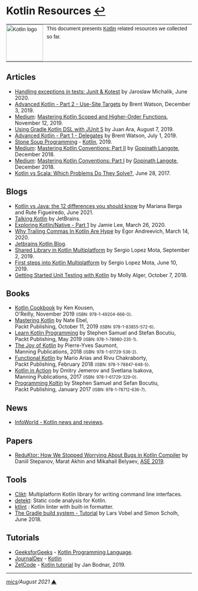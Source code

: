# <span id="top">Kotlin Resources</span> <span style="size:30%;"><a href="README.md">↩</a></span>

<table style="font-family:Helvetica,Arial;font-size:14px;line-height:1.6;">
  <tr>
  <td style="border:0;padding:0 10px 0 0;min-width:25%;"><a href="https://kotlinlang.org/" rel="external"><img src="https://kotlinlang.org/assets/images/open-graph/kotlin_250x250.png" width="100" alt="Kotlin logo"/></a></td>
  <td style="border:0;padding:0;vertical-align:text-top;">This document presents <a href="https://kotlinlang.org/" rel="external">Kotlin</a> related resources we collected so far.
  </td>
  </tr>
</table>

## <span id="articles">Articles</span>

- [Handling exceptions in tests: Junit & Kotest][article_junit] by Jaroslaw Michalik, June 2020.
- [Advanced Kotlin - Part 2 - Use-Site Targets](https://americanexpress.io/advanced-kotlin-use-site-targets/) by Brent Watson, December 3, 2019.
- [Medium]: [Mastering Kotlin Scoped and Higher-Order Functions](https://blog.kotlin-academy.com/mastering-kotlin-scoped-and-higher-order-functions-23e2dd34d660), November 12, 2019.
- [Using Gradle Kotlin DSL with JUnit 5](https://technology.lastminute.com/junit5-kotlin-and-gradle-dsl/) by Juan Ara, August 7, 2019.
- [Advanced Kotlin - Part 1 - Delegates](https://americanexpress.io/advanced-kotlin-delegates/) by Brent Watson, July 1, 2019.
- [Stone Soup Programming](https://stonesoupprogramming.com/) - [Kotlin](https://stonesoupprogramming.com/category/kotlin/), 2019.
- [Medium]: [Mastering Kotlin Conventions: Part II](https://medium.com/insiden26/mastering-kotlin-conventions-get-set-in-rangeto-part-ii-6b0cce3fbe16) by [Gopinath Langote](https://medium.com/@gopinathlangote), December 2018.
- [Medium]: [Mastering Kotlin Conventions: Part I](https://medium.com/insiden26/mastering-kotlin-conventions-plus-minus-compareto-inc-dec-times-div-part-i-1a34b20aaf4) by [Gopinath Langote](https://medium.com/@gopinathlangote), December 2018.
- [Kotlin vs Scala: Which Problems Do They Solve?][article_kotlin_scala], June 28, 2017.

## <span id="blogs">Blogs</span>

- [Kotlin vs Java: the 12 differences you should know][blog_berga] by Mariana Berga and Rute Figueiredo, June 2021.
- [Talking Kotlin](https://talkingkotlin.com/) by JetBrains.
- [Exploring Kotlin/Native - Part 1][blog_exploring] by Jamie Lee, March 26, 2020.
- [Why Trailing Commas In Kotlin Are Hype](https://blog.egorand.me/why-trailing-commas-in-kotlin-are-hype/) by Egor Andreevich, March 14, 2020.
- [Jetbrains Kotlin Blog](https://blog.jetbrains.com/kotlin/).
- [Shared Library in Kotlin Multiplatform](https://blog.karumi.com/shared-library-in-kotlin-multiplatform/) by Sergio Lopez Mota, September 2, 2019.
- [First steps into Kotlin Multiplatform](https://blog.karumi.com/first-steps-into-kotlin-multiplatform/) by Sergio Lopez Mota, June 10, 2019.
- [Getting Started Unit Testing with Kotlin](https://spin.atomicobject.com/2018/10/07/kotlin-unit-testing/) by Molly Alger, October 7, 2018.

## <span id="books">Books</span>

- [Kotlin Cookbook][book_kotlin_cookbook] by Ken Kousen,<br/>O'Reilly, November 2019 <span style="font-size:80%;">(ISBN: 978-1-49204-666-0)</span>.
- [Mastering Kotlin](https://www.packtpub.com/application-development/mastering-kotlin) by Nate Ebel,<br/>
  Packt Publishing, October 11, 2019 <span style="font-size:80%;">(ISBN: 978-1-83855-572-6)</span>.
- [Learn Kotlin Programming][book_kotlin_programming] by Stephen Samuel and Stefan Bocutiu, <br/>Packt Publishing, May 2019 <span style="font-size:80%;">(ISBN: 978-1-78980-235-1)</span>.
- [The Joy of Kotlin][book_joy_kotlin] by Pierre-Yves Saumont,<br/>Manning Publications, 2018 <span style="font-size:80%;">(ISBN: 978-1-61729-536-2)</span>.
- [Functional Kotlin](book_functional_kotlin) by Mario Arias and Rivu Chakraborty,<br/>Packt Publishing, February 2018 <span style="font-size:80%;">(ISBN: 978-1-78847-648-5)</span>.
- [Kotlin in Action][book_kotlin_in_action] by Dmitry Jemerov and Svetlana Isakova,<br/>Manning Publications, 2017 <span style="font-size:80%;">(ISBN: 978-1-61729-329-0)</span>.
- [Programming Koltin][book_programming_kotlin] by Stephen Samuel and Sefan Bocutiu,<br/>Packt Publishing, January 2017 <span style="font-size:80%;">(ISBN: 978-1-78712-636-7)</span>.

## <span id="news">News</span>

- [InfoWorld - Kotlin news and reviews](https://www.infoworld.com/category/kotlin/).

## <span id="papers">Papers</span>

- [ReduKtor: How We Stopped Worrying About Bugs in Kotlin Compiler][paper_stepanov] by Daniil Stepanov, Marat Akhin and Mikahail Belyaev, [ASE 2019](https://2019.ase-conferences.org/).

## <span id="tools">Tools</span>

- [Clikt][clikt_home]: Multiplatform Kotlin library for writing command line interfaces.
- [detekt][detekt_home]: Static code analysis for Kotlin.
- [ktlint] : Kotlin linter with built-in formatter.
- [The Gradle build system - Tutorial][tool_vogella] by Lars Vobel and Simon Scholh, June 2018.

## <span id="tutorials">Tutorials</span>

- [GeeksforGeeks](https://www.geeksforgeeks.org/) - [Kotlin Programming Language](https://www.geeksforgeeks.org/kotlin-programming-language/).
- [JournalDev](https://www.journaldev.com/) - [Kotlin][tuto_journaldev]
- [ZetCode](http://zetcode.com/) - [Kotlin tutorial](http://zetcode.com/all/#kotlin) by Jan Bodnar, 2019.

***

*[mics](https://lampwww.epfl.ch/~michelou/)/August 2021* [**&#9650;**](#top)
<span id="bottom">&nbsp;</span>

<!-- link refs -->

[article_junit]: https://kotlintesting.com/handling-exceptions-in-tests/
[article_kotlin_scala]: https://superkotlin.com/kotlin-vs-scala/
[blog_berga]: https://www.imaginarycloud.com/blog/kotlin-vs-java/
[blog_exploring]: https://www.bignerdranch.com/blog/exploring-kotlin-native-part-1/
[book_functional_kotlin]: https://www.packtpub.com/application-development/functional-kotlin
[book_joy_kotlin]: https://www.manning.com/books/the-joy-of-kotlin
[book_kotlin_cookbook]: https://www.oreilly.com/library/view/kotlin-cookbook/9781492046660/
[book_kotlin_in_action]: https://www.manning.com/books/kotlin-in-action
[book_kotlin_programming]: https://www.packtpub.com/application-development/learn-kotlin-programming-second-edition
[book_programming_kotlin]: https://www.packtpub.com/in/application-development/programming-kotlin
[clikt_home]: https://ajalt.github.io/clikt/
[detekt_home]: https://detekt.github.io/detekt/
[ktlint]: https://ktlint.github.io/
[paper_stepanov]: https://arxiv.org/abs/1909.07331
[medium]: https://medium.com/
[tool_vogella]: https://www.vogella.com/tutorials/Gradle/article.html
[tuto_journaldev]: https://www.journaldev.com/kotlin
